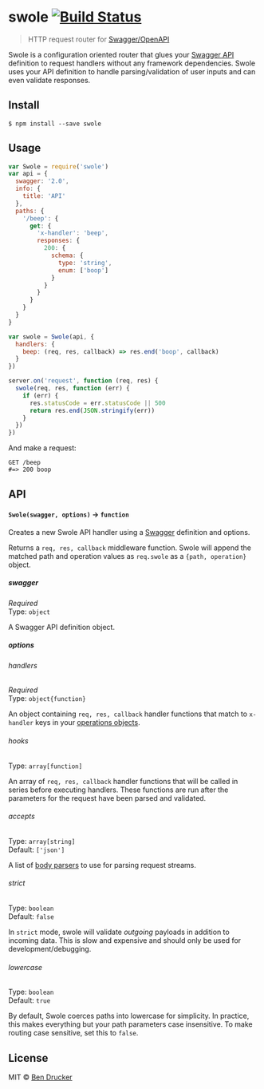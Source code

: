 # swole [![Build Status](https://travis-ci.org/bendrucker/swole.svg?branch=master)](https://travis-ci.org/bendrucker/swole)

> HTTP request router for [Swagger/OpenAPI](https://github.com/OAI/OpenAPI-Specification/blob/master/versions/2.0.md)

Swole is a configuration oriented router that glues your [Swagger API](https://github.com/OAI/OpenAPI-Specification/blob/master/versions/2.0.md) definition to request handlers without any framework dependencies. Swole uses your API definition to handle parsing/validation of user inputs and can even validate responses.

## Install

```
$ npm install --save swole
```


## Usage

```js
var Swole = require('swole')
var api = {
  swagger: '2.0',
  info: {
    title: 'API'
  },
  paths: {
    '/beep': {
      get: {
        'x-handler': 'beep',
        responses: {
          200: {
            schema: {
              type: 'string',
              enum: ['boop']
            }
          }
        }
      }
    }
  }
}

var swole = Swole(api, {
  handlers: {
    beep: (req, res, callback) => res.end('boop', callback)
  }  
})

server.on('request', function (req, res) {
  swole(req, res, function (err) {
    if (err) {
      res.statusCode = err.statusCode || 500
      return res.end(JSON.stringify(err))
    }
  })
})
```

And make a request:

```
GET /beep
#=> 200 boop
```

## API

#### `Swole(swagger, options)` -> `function`

Creates a new Swole API handler using a [Swagger](https://github.com/OAI/OpenAPI-Specification) definition and options.

Returns a `req, res, callback` middleware function. Swole will append the matched path and operation values as `req.swole` as a `{path, operation}` object.

##### swagger

*Required*  
Type: `object`

A Swagger API definition object.

##### options

###### handlers

*Required*  
Type: `object{function}`

An object containing `req, res, callback` handler functions that match to `x-handler` keys in your [operations objects](https://github.com/OAI/OpenAPI-Specification/blob/master/versions/2.0.md#operationObject).

###### hooks

Type: `array[function]`

An array of `req, res, callback` handler functions that will be called in series before executing handlers. These functions are run after the parameters for the request have been parsed and validated. 

###### accepts

Type: `array[string]`  
Default: `['json']`

A list of [body parsers](https://github.com/expressjs/body-parser) to use for parsing request streams.

###### strict

Type: `boolean`  
Default: `false`

In `strict` mode, swole will validate *outgoing* payloads in addition to incoming data. This is slow and expensive and should only be used for development/debugging.

###### lowercase

Type: `boolean`  
Default: `true`

By default, Swole coerces paths into lowercase for simplicity. In practice, this makes everything but your path parameters case insensitive. To make routing case sensitive, set this to `false`.


## License

MIT © [Ben Drucker](http://bendrucker.me)

